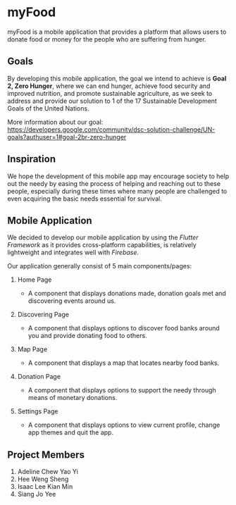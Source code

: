# myFood

myFood is a mobile application that provides a platform that allows users to donate food or money for the people who are suffering from hunger.

## Goals

By developing this mobile application, the goal we intend to achieve is **Goal 2, Zero Hunger**, where we can end hunger, achieve food security and improved nutrition, and promote sustainable agriculture, as we seek to address and provide our solution to 1 of the 17 Sustainable Development Goals of the United Nations.

More information about our goal: https://developers.google.com/community/dsc-solution-challenge/UN-goals?authuser=1#goal-2br-zero-hunger

## Inspiration

We hope the development of this mobile app may encourage society to help out the needy by easing the process of helping and reaching out to these people, especially during these times where many people are challenged to even acquiring the basic needs essential for survival.

## Mobile Application

We decided to develop our mobile application by using the _Flutter Framework_ as it provides cross-platform capabilities, is relatively lightweight and integrates well with _Firebase_.

Our application generally consist of 5 main components/pages:
1. Home Page

    - A component that displays donations made, donation goals met and discovering events around us.
2. Discovering Page

    - A component that displays options to discover food banks around you and provide donating food to others.
3. Map Page

    - A component that displays a map that locates nearby food banks.
4. Donation Page

    - A component that displays options to support the needy through means of monetary donations.
5. Settings Page
    
    - A component that displays options to view current profile, change app themes and quit the app.

## Project Members

1. Adeline Chew Yao Yi
2. Hee Weng Sheng
3. Isaac Lee Kian Min
4. Siang Jo Yee